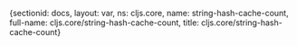 {sectionid: docs, layout: var, ns: cljs.core, name: string-hash-cache-count, full-name: cljs.core/string-hash-cache-count,
  title: cljs.core/string-hash-cache-count}
